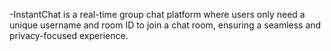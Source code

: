 
-InstantChat is a real-time group chat platform 
where users only need a unique username and room ID to join a chat room, ensuring a seamless and 
privacy-focused experience. 
